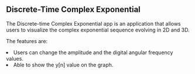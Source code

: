 <h2>Discrete-Time Complex Exponential</h2>

<p>The Discrete-time Complex Exponential app is an application that allows users to visualize the complex exponential sequence evolving in 2D and 3D.</p>

<p>The features are:</p>
<li>Users can change the amplitude and the digital angular frequency values.</li>
<li>Able to show the y[n] value on the graph.</li>
